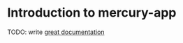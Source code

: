 # Introduction to mercury-app

TODO: write [great documentation](http://jacobian.org/writing/what-to-write/)
